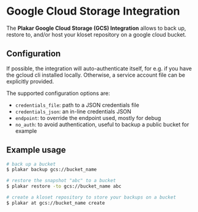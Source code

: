 # Google Cloud Storage Integration

The **Plakar Google Cloud Storage (GCS) Integration** allows to back up,
restore to, and/or host your kloset repository on a google cloud bucket.


## Configuration

If possible, the integration will auto-authenticate itself, for e.g. if
you have the gcloud cli installed locally.  Otherwise, a service
account file can be explicitly provided.

The supported configuration options are:

- `credentials_file`: path to a JSON credentials file
- `credentials_json`: an in-line credentials JSON
- `endpoint`: to override the endpoint used, mostly for debug
- `no_auth`: to avoid authentication, useful to backup a public bucket
  for example


## Example usage

```sh
# back up a bucket
$ plakar backup gcs://bucket_name

# restore the snapshot "abc" to a bucket
$ plakar restore -to gcs://bucket_name abc

# create a kloset repository to store your backups on a bucket
$ plakar at gcs://bucket_name create
```
